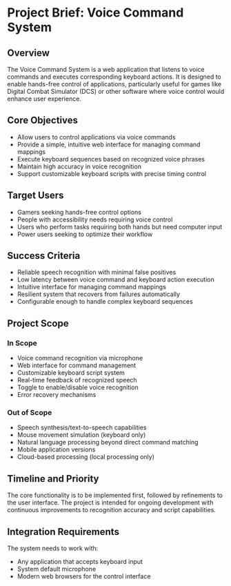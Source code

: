 # Project Brief: Voice Command System

## Overview
The Voice Command System is a web application that listens to voice commands and executes corresponding keyboard actions. It is designed to enable hands-free control of applications, particularly useful for games like Digital Combat Simulator (DCS) or other software where voice control would enhance user experience.

## Core Objectives
- Allow users to control applications via voice commands
- Provide a simple, intuitive web interface for managing command mappings
- Execute keyboard sequences based on recognized voice phrases
- Maintain high accuracy in voice recognition
- Support customizable keyboard scripts with precise timing control

## Target Users
- Gamers seeking hands-free control options
- People with accessibility needs requiring voice control
- Users who perform tasks requiring both hands but need computer input
- Power users seeking to optimize their workflow

## Success Criteria
- Reliable speech recognition with minimal false positives
- Low latency between voice command and keyboard action execution
- Intuitive interface for managing command mappings
- Resilient system that recovers from failures automatically
- Configurable enough to handle complex keyboard sequences

## Project Scope
### In Scope
- Voice command recognition via microphone
- Web interface for command management
- Customizable keyboard script system
- Real-time feedback of recognized speech
- Toggle to enable/disable voice recognition
- Error recovery mechanisms

### Out of Scope
- Speech synthesis/text-to-speech capabilities
- Mouse movement simulation (keyboard only)
- Natural language processing beyond direct command matching
- Mobile application versions
- Cloud-based processing (local processing only)

## Timeline and Priority
The core functionality is to be implemented first, followed by refinements to the user interface. The project is intended for ongoing development with continuous improvements to recognition accuracy and script capabilities.

## Integration Requirements
The system needs to work with:
- Any application that accepts keyboard input
- System default microphone
- Modern web browsers for the control interface 